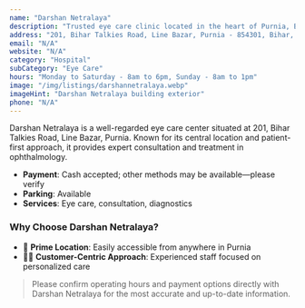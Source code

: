 ```yaml
---
name: "Darshan Netralaya"
description: "Trusted eye care clinic located in the heart of Purnia, Bihar."
address: "201, Bihar Talkies Road, Line Bazar, Purnia - 854301, Bihar, India"
email: "N/A"
website: "N/A"
category: "Hospital"
subCategory: "Eye Care"
hours: "Monday to Saturday - 8am to 6pm, Sunday - 8am to 1pm"
image: "/img/listings/darshannetralaya.webp"
imageHint: "Darshan Netralaya building exterior"
phone: "N/A"
---
```

Darshan Netralaya is a well-regarded eye care center situated at 201, Bihar Talkies Road, Line Bazar, Purnia. Known for its central location and patient-first approach, it provides expert consultation and treatment in ophthalmology.

- **Payment**: Cash accepted; other methods may be available—please verify
- **Parking**: Available
- **Services**: Eye care, consultation, diagnostics

### Why Choose Darshan Netralaya?

- 🏥 **Prime Location**: Easily accessible from anywhere in Purnia
- 👨‍⚕️ **Customer-Centric Approach**: Experienced staff focused on personalized care

> Please confirm operating hours and payment options directly with Darshan Netralaya for the most accurate and up-to-date information.
